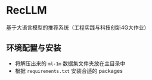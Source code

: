 # RecLLM
基于大语言模型的推荐系统（工程实践与科技创新4G大作业）

## 环境配置与安装
- 将解压出来的 `ml-1m` 数据集文件夹放在主目录中
- 根据 `requirements.txt` 安装合适的 packages